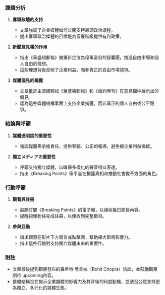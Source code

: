 ### 課題分析

1. **寡頭政壇的支持**  
   - 文章強調了企業媒體如何公開支持寡頭政治議程。
   - 提出寡頭政治媒體的目標是為富豪階級提供有利政策。

2. **新聞意見欄的作用**  
   - 指出《華盛頓郵報》被重新定位為億萬富翁的智囊團，推進自由市場和個人自由的理想。  
   - 這些理想背後反映了企業利益，而非真正的自由市場競爭。

3. **媒體偏見的揭露**  
   - 文章批評主流媒體如《華盛頓郵報》和《紐約時刊》在意見欄中展示出的偏見。
   - 認為這些媒體機構事實上支持企業捕獲，而非真正的個人自由或公平競爭。

### 結論與呼籲

1. **媒體透明度的重要性**  
   - 強調媒體需承擔責任，提供客觀、公正的報導，避免被企業利益操縱。

2. **獨立メディアの重要性**  
   - 呼籲支持獨立媒體，以確保多樣化的聲音得以表達。
   - 指出《Breaking Points》等平臺在揭露真相和推動社會變革方面的角色。

### 行動呼籲

1. **觀看與註冊**  
   - 鼓勵訂閱《Breaking Points》的電子報，以接收每日節目內容。  
   - 提醒視頻粉絲完成註冊，以便收到完整節目。

2. **參與互動**  
   - 請求觀眾在影片下方留言或點擊讚，幫助擴大節目影響力。
   - 指出這些行動對支持獨立媒體未來的重要性。

### 附註

- 文章最後提到即將發布的羅希特·喬普拉（Rohit Chopra）訪談，並鼓勵觀眾期待 upcoming內容。
- 整體結構旨在揭示企業媒體的影響力及其背後的利益動機，並號召公眾支持更為獨立、多元化的媒體生態。